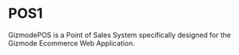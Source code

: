 # POS1

GizmodePOS is a Point of Sales System specifically designed for the Gizmode Ecommerce Web Application. 
